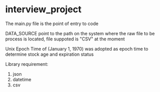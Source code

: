 # interview_project

The main.py file is the point of entry to code

DATA_SOURCE point to the path on the system where the raw file to be process is located, file suppoted is "CSV" at the moment

Unix Epoch Time of (January 1, 1970) was adopted as epoch time to determine stock age and expiration status

Library requirement:
1. json
2. datetime
3. csv
